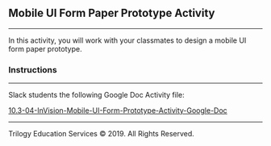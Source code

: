 ## Mobile UI Form Paper Prototype Activity
---

In this activity, you will work with your classmates to design a mobile UI form paper prototype.

### Instructions

---

Slack students the following Google Doc Activity file:

[10.3-04-InVision-Mobile-UI-Form-Prototype-Activity-Google-Doc](https://docs.google.com/document/d/1SEStM3ICpl1c0GgwOrtfdTQUSPGwapHXGFeJaEMNNew/edit?usp=sharing)

---

Trilogy Education Services © 2019. All Rights Reserved.
